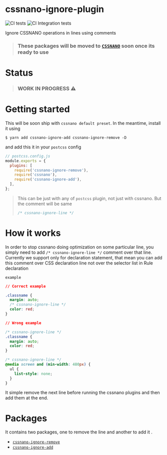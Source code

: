 # cssnano-ignore-plugin

![CI tests](https://github.com/anikethsaha/cssnano-ignore-plugin/workflows/CI%20tests/badge.svg?branch=master&event=push)
![CI Integration tests](https://github.com/anikethsaha/cssnano-ignore-plugin/workflows/CI%20Integration%20tests/badge.svg?branch=master&event=push)

Ignore CSSNANO operations in lines using comments

> ### These packages will be moved to [`CSSNANO`](https://github.com/cssnano/cssnano) soon once its ready to use

# Status

> ### WORK IN PROGRESS :warning:

# Getting started

This will be soon ship with `cssnano default preset`.
In the meantime, install it using

`$ yarn add cssnano-ignore-add cssnano-ignore-remove -D`

and add this it in your `postcss` config

```js
// postcss.config.js
module.exports = {
  plugins: [
    require('cssnano-ignore-remove'),
    require('cssnano'),
    require('cssnano-ignore-add'),
  ],
};
```

> This can be just with any of `postcss` plugin, not just with cssnano. But the comment will be same
>
> ```css
> /* cssnano-ignore-line */
> ```

# How it works

In order to stop cssnano doing optimization on some particular line, you simply need to add `/* cssnano-ignore-line */` comment over that line.
Currently we support only for declaration statement, that mean you can add this comment over CSS declaration line not over the selector list in Rule declaration

`example`

```css
// Correct example

.classname {
  margin: auto;
  /* cssnano-ignore-line */
  color: red;
}

// Wrong example

/* cssnano-ignore-line */
.classname {
  margin: auto;
  color: red;
}

/* cssnano-ignore-line */
@media screen and (min-width: 480px) {
  ul {
    list-style: none;
  }
}
```

It simple remove the next line before running the cssnano plugins and then add them at the end.

# Packages

It contains two packages, one to remove the line and another to add it .

- [`cssnano-ignore-remove`](#cssnano-ignore-remove)
- [`cssnano-ignore-add`](#cssnano-ignore-add)
